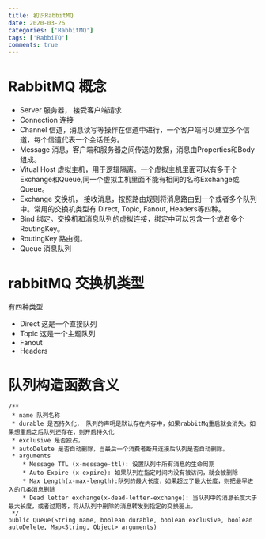 ```yaml
---
title: 初识RabbitMQ
date: 2020-03-26
categories: ['RabbitMQ']
tags: ['RabbiTQ']
comments: true
---
```




<!--more-->

# RabbitMQ 概念

* Server 服务器， 接受客户端请求
* Connection 连接
* Channel 信道，消息读写等操作在信道中进行，一个客户端可以建立多个信道，每个信道代表一个会话任务。
* Message 消息，客户端和服务器之间传送的数据，消息由Properties和Body组成。
* Vitual Host 虚拟主机，用于逻辑隔离。一个虚拟主机里面可以有多干个Exchange和Queue,同一个虚拟主机里面不能有相同的名称Exchange或Queue。
* Exchange 交换机， 接收消息，按照路由规则将消息路由到一个或者多个队列中。常用的交换机类型有 Direct, Topic, Fanout, Headers等四种。
* Bind 绑定。交换机和消息队列的虚拟连接，绑定中可以包含一个或者多个RoutingKey。
* RoutingKey 路由键。
* Queue 消息队列

# rabbitMQ 交换机类型

有四种类型
* Direct
这是一个直接队列
* Topic
这是一个主题队列
* Fanout
* Headers

# 队列构造函数含义
```
/**
 * name 队列名称
 * durable 是否持久化， 队列的声明是默认存在内存中，如果rabbitMq重启就会消失，如果想重启之后队列还存在，则开启持久化
 * exclusive 是否独占，
 * autoDelete 是否自动删除，当最后一个消费者断开连接后队列是否自动删除。
 * arguments
    * Message TTL (x-message-ttl): 设置队列中所有消息的生命周期
    * Auto Expire (x-expire): 如果队列在指定时间内没有被访问，就会被删除
    * Max Length(x-max-length):队列的最大长度，如果超过了最大长度，则把最早进入的几条消息删除
    * Dead letter exchange(x-dead-letter-exchange): 当队列中的消息长度大于最大长度，或者过期等，将从队列中删除的消息转发到指定的交换器上。
 */
public Queue(String name, boolean durable, boolean exclusive, boolean autoDelete, Map<String, Object> arguments)

```

